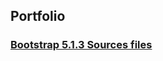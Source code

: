 ## Portfolio

### [Bootstrap 5.1.3 Sources files](https://github.com/twbs/bootstrap/archive/v5.1.3.zip)